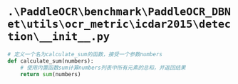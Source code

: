 # `.\PaddleOCR\benchmark\PaddleOCR_DBNet\utils\ocr_metric\icdar2015\detection\__init__.py`

```py
# 定义一个名为calculate_sum的函数，接受一个参数numbers
def calculate_sum(numbers):
    # 使用内置函数sum计算numbers列表中所有元素的总和，并返回结果
    return sum(numbers)
```